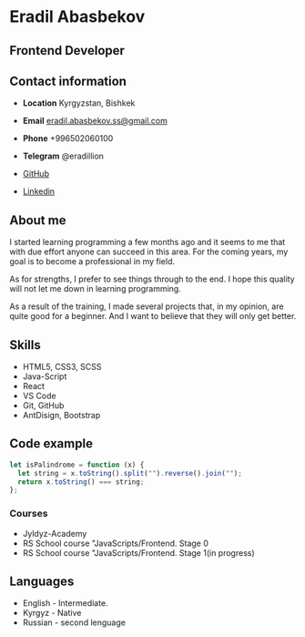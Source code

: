 # Eradil Abasbekov

## Frontend Developer

## Contact information

- **Location** Kyrgyzstan, Bishkek

- **Email** eradil.abasbekov.ss@gmail.com
- **Phone** +996502060100
- **Telegram** @eradillion
- [GitHub](https://github.com/Eradil)
- [Linkedin](linkedin.com/in/eradil-abasbekov-18b19723b)

## About me

I started learning programming a few months ago and it seems to me that with due effort anyone can succeed in this area. For the coming years, my goal is to become a professional in my field.

As for strengths, I prefer to see things through to the end. I hope this quality will not let me down in learning programming.

As a result of the training, I made several projects that, in my opinion, are quite good for a beginner. And I want to believe that they will only get better.

## Skills

- HTML5, CSS3, SCSS
- Java-Script
- React
- VS Code
- Git, GitHub
- AntDisign, Bootstrap

## Code example

```javascript
let isPalindrome = function (x) {
  let string = x.toString().split("").reverse().join("");
  return x.toString() === string;
};
```

### Courses

- Jyldyz-Academy
- RS School course "JavaScripts/Frontend. Stage 0
- RS School course "JavaScripts/Frontend. Stage 1(in progress)

## Languages

- English - Intermediate.
- Kyrgyz - Native
- Russian - second lenguage
